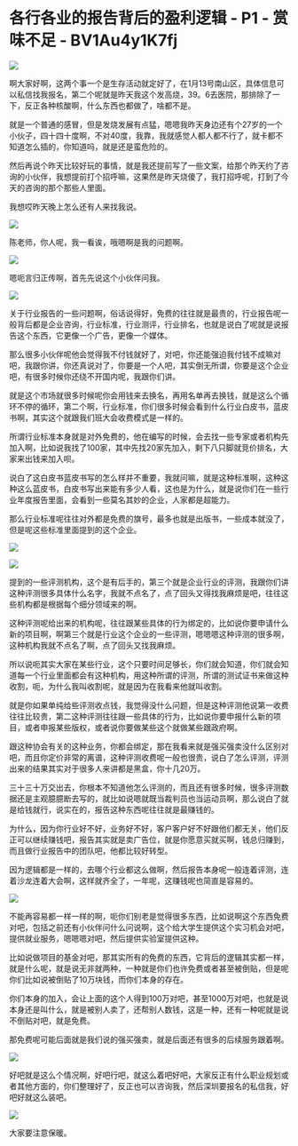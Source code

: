 # 各行各业的报告背后的盈利逻辑 - P1 - 赏味不足 - BV1Au4y1K7fj

![](img/0bd2389825b6a291d7b006f3f2f292e1_0.png)

啊大家好啊，这两个事一个是生存活动就定好了，在1月13号南山区，具体信息可以私信找我报名，第二个呢就是昨天我这个发高烧，39。6去医院，那排除了一下，反正各种核酸啊，什么东西也都做了，啥都不是。

就是一个普通的感冒，但是发烧发展有点猛，嗯嗯我昨天身边还有个27岁的一个小伙子，四十四十度啊，不对40度，我靠，我就感觉人都人都不行了，就卡都不知道怎么插的，你知道吗，就是还是蛮危险的。

然后再说个昨天比较好玩的事情，就是我还提前写了一些文案，给那个昨天约了咨询的小伙伴，我想提前打个招呼嘛，这果然是昨天烧傻了，我打招呼呢，打到了今天的咨询的那个那些人里面。

我想哎昨天晚上怎么还有人来找我说。

![](img/0bd2389825b6a291d7b006f3f2f292e1_2.png)

陈老师，你人呢，我一看诶，哦嗯啊是我的问题啊。

![](img/0bd2389825b6a291d7b006f3f2f292e1_4.png)

嗯呃言归正传啊，首先先说这个小伙伴问我。

![](img/0bd2389825b6a291d7b006f3f2f292e1_6.png)

关于行业报告的一些问题啊，俗话说得好，免费的往往就是最贵的，行业报告呢一般背后都是企业咨询，行业标准，行业测评，行业排名，也就是说白了呢就是说报告这个东西，它更像一个广告，更像一个媒体。

那么很多小伙伴呢他会觉得我不付钱就好了，对吧，你还能强迫我付钱不成嘛对吧，我跟你讲，你还真说对了，你要是一个人吧，其实倒无所谓，你要是这个企业吧，有很多时候你还绕不开国内呢，我跟你们讲。

就是这个市场就很多时候呢你会用钱来去换名，再用名单再去换钱，就是这么个循环不停的循环，第二个啊，行业标准，你们很多时候会看到什么行业白皮书，蓝皮书啊，其实这个就跟我们班大会收费模式是一样的。

所谓行业标准本身就是对外免费的，他在编写的时候，会去找一些专家或者机构先加入啊，比如说我找了100家，其中先找20家先加入，剩下八只脚就竞价排名，大家来出钱来加入呗。

说白了这白皮书蓝皮书写的怎么样并不重要，我就问嘛，就是这种标准啊，这种这种这么蓝皮书，白皮书写出来能有多少人看，这也是为什么，就是说你们在一些行业年度报告里面，会看到一些莫名其妙的企业，人家都是超能力。

那么行业标准呢往往对外都是免费的旗号，最多也就是出版书，一些成本就没了，但是呢这些标准里面提到的这个企业。



![](img/0bd2389825b6a291d7b006f3f2f292e1_8.png)

![](img/0bd2389825b6a291d7b006f3f2f292e1_9.png)

提到的一些评测机构，这个是有后手的，第三个就是企业行业的评测，我跟你们讲这种评测很多具体什么名字，我就不点名了，点了回头又得找我麻烦是吧，往往这些机构都是根据每个细分领域来的啊。

这种评测呢给出来的机构呢，往往跟某些具体的行为绑定的，比如说你要申请什么新的项目啊，啊第三个就是行业这个企业的一些评测，嗯嗯嗯这种评测的很多啊，这种机构我就不点名了啊，点了回头又找我麻烦。

所以说呃其实大家在某些行业，这个只要时间足够长，你们就会知道，你们就会知道每一个行业里面都会有这种机构，用这种所谓的评测，所谓的测试证书来做这种收割，呃，为什么我叫收割呢，就是因为在我看来他就叫收割。

就是你如果单纯给些评测收点钱，我觉得没什么问题，但是这种评测他说第一收费往往比较贵，第二这种评测往往跟一些具体的行为，比如说你要申报什么新的项目，或者申报某些版权，或者说你要做某些这个就做某些跟政府啊。

跟这种协会有关的这种业务，你都会绑定，那在我看来就是强买强卖没什么区别对吧，而且你定价非常的离谱，这种评测收费呢一般也很贵，说白了怎么评测，评测出来的结果其实对于很多人来讲都是黑盒，你十几20万。

三十三十万交出去，你根本不知道他怎么评测的，而且还有很多时候，很多评测数据还是主观臆臆断去写的，就比如说嗯就既当裁判员也当运动员啊，那么说白了就是给钱就行，说实在的，报告这种东西呢往往就是最赚钱的。

为什么，因为你行业好不好，业务好不好，客户客户好不好跟他们都无关，他们反正可以继续赚钱吧，报告其实就是卖广告位，就是你愿意买就买啊，钱总归赚到，而且做行业报告中的团队吧，他都比较好转型。

因为逻辑都是一样的，去哪个行业都这么做啊，然后报告本身呢一般连着评测，连着沙龙连着大会啊，这样就齐全了，一年呢，这赚钱呢也简直是容易的。



![](img/0bd2389825b6a291d7b006f3f2f292e1_11.png)

不能再容易都一样一样的啊，呃你们别老是觉得很多东西，比如说啊这个东西免费对吧，包括之前还有小伙伴问什么问说啊，这个给大学生提供这个实习机会对吧，提供就业服务，嗯嗯嗯对吧，然后提供实验室提供这种。

比如说做项目的基金对吧，那其实所有的免费的东西，它背后的逻辑其实都一样，就是什么呢，就是说无非就两种，一种就是你们也许免费或者甚至被倒贴，但是呢你们比如说被倒贴了10万块钱，而你们本身的存在。

你们本身的加入，会让上面的这个人得到100万对吧，甚至1000万对吧，也就是说本身还是叫什么，就是被别人卖了，还帮别人数钱，这是一种，还有一种呢就是说不倒贴对吧，就是免费。

那免费呢可能后面就是我们说的强买强卖，就是后面还有很多的后续服务跟着啊。

![](img/0bd2389825b6a291d7b006f3f2f292e1_13.png)

好吧就是这么个情况啊，好吧行吧，就这么着吧好吧，大家反正有什么职业规划或者其他方面的，你们整理好了，反正也可以咨询我，然后深圳要报名的私信我，好吧好就这么装吧。



![](img/0bd2389825b6a291d7b006f3f2f292e1_15.png)

大家要注意保暖。